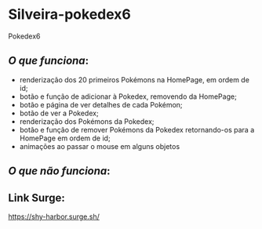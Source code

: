 # Silveira-pokedex6
Pokedex6

*O que funciona*:
-

- renderização dos 20 primeiros Pokémons na HomePage, em ordem de id;
- botão e função de adicionar à Pokedex, removendo da HomePage;
- botão e página de ver detalhes de cada Pokémon;
- botão de ver a Pokedex;
- renderização dos Pokémons da Pokedex;
- botão e função de remover Pokémons da Pokedex retornando-os para a HomePage em ordem de id;
- animações ao passar o mouse em alguns objetos

*O que não funciona*:
-

Link Surge:
-
https://shy-harbor.surge.sh/

